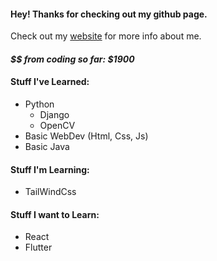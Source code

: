 <h4>Hey! Thanks for checking out my github page.</h4>

Check out my [website](https://noahbuchanan.me/) for more info about me.

*<h4> $$ from coding so far: $1900 </h4>*

<h4>Stuff I've Learned:</h4>

- Python
  - Django
  - OpenCV
- Basic WebDev (Html, Css, Js)
- Basic Java 
<h4>Stuff I'm Learning:</h4>

- TailWindCss
<h4>Stuff I want to Learn:</h4>

- React
- Flutter
